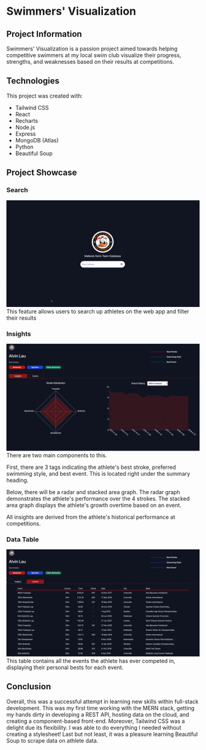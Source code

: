 # Swimmers' Visualization

## Project Information
Swimmers' Visualization is a passion project aimed towards helping competitive swimmers at my local swim club visualize their progress, strengths, 
and weaknesses based on their results at competitions. 

## Technologies
This project was created with:
* Tailwind CSS
* React
* Recharts
* Node.js
* Express
* MongoDB (Atlas)
* Python
* Beautiful Soup

## Project Showcase

### Search
![Landing Page](/imgs/Search.gif)
This feature allows users to search up athletes on the web app and filter their results

### Insights
![Insights](/imgs/Insights.gif)
There are two main components to this. 

First, there are 3 tags indicating the athlete's best stroke, preferred swimming style, and best event. This is located right under the summary heading.

Below, there will be a radar and stacked area graph. The radar graph demonstrates the athlete's performance over the 4 strokes. The stacked area graph displays the athlete's growth overtime based on an event.

All insights are derived from the athlete's historical performance at competitions.

### Data Table
![Table](/imgs/Table.gif)
This table contains all the events the athlete has ever competed in, displaying their personal bests for each event.


## Conclusion

Overall, this was a successful attempt in learning new skills within full-stack development. This was my first time working with the MERN stack, getting my hands dirty in developing a REST API, hosting data on the cloud, and creating a component-based front-end. Moreover, Tailwind CSS was a delight due its flexibility. I was able to do everything I needed without creating a stylesheet! Last but not least, it was a pleasure learning Beautiful Soup to scrape data on athlete data.
